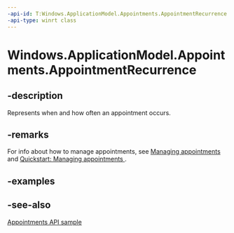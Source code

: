 ```yaml
---
-api-id: T:Windows.ApplicationModel.Appointments.AppointmentRecurrence
-api-type: winrt class
---
```


<!-- Class syntax.
public class AppointmentRecurrence : Windows.ApplicationModel.Appointments.IAppointmentRecurrence, Windows.ApplicationModel.Appointments.IAppointmentRecurrence2, Windows.ApplicationModel.Appointments.IAppointmentRecurrence3
-->

# Windows.ApplicationModel.Appointments.AppointmentRecurrence

## -description
Represents when and how often an appointment occurs.

## -remarks
For info about how to manage appointments, see [Managing appointments](http://msdn.microsoft.com/library/292e9249-07c3-4791-b32c-6ec153c2b538) and [Quickstart: Managing appointments ](http://msdn.microsoft.com/library/4d7c555e-a707-428e-8ce3-1bd278028fc1).

## -examples

## -see-also
[Appointments API sample](http://go.microsoft.com/fwlink/p/?linkid=309836)
